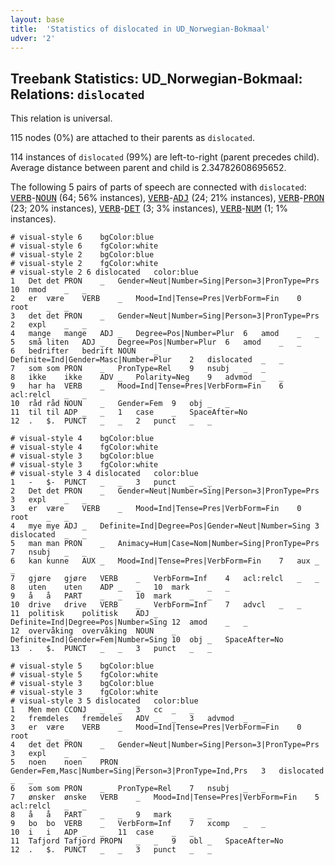 ```yaml
---
layout: base
title:  'Statistics of dislocated in UD_Norwegian-Bokmaal'
udver: '2'
---
```


## Treebank Statistics: UD_Norwegian-Bokmaal: Relations: `dislocated`

This relation is universal.

115 nodes (0%) are attached to their parents as `dislocated`.

114 instances of `dislocated` (99%) are left-to-right (parent precedes child).
Average distance between parent and child is 2.34782608695652.

The following 5 pairs of parts of speech are connected with `dislocated`: <tt><a href="no_bokmaal-pos-VERB.html">VERB</a></tt>-<tt><a href="no_bokmaal-pos-NOUN.html">NOUN</a></tt> (64; 56% instances), <tt><a href="no_bokmaal-pos-VERB.html">VERB</a></tt>-<tt><a href="no_bokmaal-pos-ADJ.html">ADJ</a></tt> (24; 21% instances), <tt><a href="no_bokmaal-pos-VERB.html">VERB</a></tt>-<tt><a href="no_bokmaal-pos-PRON.html">PRON</a></tt> (23; 20% instances), <tt><a href="no_bokmaal-pos-VERB.html">VERB</a></tt>-<tt><a href="no_bokmaal-pos-DET.html">DET</a></tt> (3; 3% instances), <tt><a href="no_bokmaal-pos-VERB.html">VERB</a></tt>-<tt><a href="no_bokmaal-pos-NUM.html">NUM</a></tt> (1; 1% instances).


~~~ conllu
# visual-style 6	bgColor:blue
# visual-style 6	fgColor:white
# visual-style 2	bgColor:blue
# visual-style 2	fgColor:white
# visual-style 2 6 dislocated	color:blue
1	Det	det	PRON	_	Gender=Neut|Number=Sing|Person=3|PronType=Prs	10	nmod	_	_
2	er	være	VERB	_	Mood=Ind|Tense=Pres|VerbForm=Fin	0	root	_	_
3	det	det	PRON	_	Gender=Neut|Number=Sing|Person=3|PronType=Prs	2	expl	_	_
4	mange	mange	ADJ	_	Degree=Pos|Number=Plur	6	amod	_	_
5	små	liten	ADJ	_	Degree=Pos|Number=Plur	6	amod	_	_
6	bedrifter	bedrift	NOUN	_	Definite=Ind|Gender=Masc|Number=Plur	2	dislocated	_	_
7	som	som	PRON	_	PronType=Rel	9	nsubj	_	_
8	ikke	ikke	ADV	_	Polarity=Neg	9	advmod	_	_
9	har	ha	VERB	_	Mood=Ind|Tense=Pres|VerbForm=Fin	6	acl:relcl	_	_
10	råd	råd	NOUN	_	Gender=Fem	9	obj	_	_
11	til	til	ADP	_	_	1	case	_	SpaceAfter=No
12	.	$.	PUNCT	_	_	2	punct	_	_

~~~


~~~ conllu
# visual-style 4	bgColor:blue
# visual-style 4	fgColor:white
# visual-style 3	bgColor:blue
# visual-style 3	fgColor:white
# visual-style 3 4 dislocated	color:blue
1	-	$-	PUNCT	_	_	3	punct	_	_
2	Det	det	PRON	_	Gender=Neut|Number=Sing|Person=3|PronType=Prs	3	expl	_	_
3	er	være	VERB	_	Mood=Ind|Tense=Pres|VerbForm=Fin	0	root	_	_
4	mye	mye	ADJ	_	Definite=Ind|Degree=Pos|Gender=Neut|Number=Sing	3	dislocated	_	_
5	man	man	PRON	_	Animacy=Hum|Case=Nom|Number=Sing|PronType=Prs	7	nsubj	_	_
6	kan	kunne	AUX	_	Mood=Ind|Tense=Pres|VerbForm=Fin	7	aux	_	_
7	gjøre	gjøre	VERB	_	VerbForm=Inf	4	acl:relcl	_	_
8	uten	uten	ADP	_	_	10	mark	_	_
9	å	å	PART	_	_	10	mark	_	_
10	drive	drive	VERB	_	VerbForm=Inf	7	advcl	_	_
11	politisk	politisk	ADJ	_	Definite=Ind|Degree=Pos|Number=Sing	12	amod	_	_
12	overvåking	overvåking	NOUN	_	Definite=Ind|Gender=Fem|Number=Sing	10	obj	_	SpaceAfter=No
13	.	$.	PUNCT	_	_	3	punct	_	_

~~~


~~~ conllu
# visual-style 5	bgColor:blue
# visual-style 5	fgColor:white
# visual-style 3	bgColor:blue
# visual-style 3	fgColor:white
# visual-style 3 5 dislocated	color:blue
1	Men	men	CCONJ	_	_	3	cc	_	_
2	fremdeles	fremdeles	ADV	_	_	3	advmod	_	_
3	er	være	VERB	_	Mood=Ind|Tense=Pres|VerbForm=Fin	0	root	_	_
4	det	det	PRON	_	Gender=Neut|Number=Sing|Person=3|PronType=Prs	3	expl	_	_
5	noen	noen	PRON	_	Gender=Fem,Masc|Number=Sing|Person=3|PronType=Ind,Prs	3	dislocated	_	_
6	som	som	PRON	_	PronType=Rel	7	nsubj	_	_
7	ønsker	ønske	VERB	_	Mood=Ind|Tense=Pres|VerbForm=Fin	5	acl:relcl	_	_
8	å	å	PART	_	_	9	mark	_	_
9	bo	bo	VERB	_	VerbForm=Inf	7	xcomp	_	_
10	i	i	ADP	_	_	11	case	_	_
11	Tafjord	Tafjord	PROPN	_	_	9	obl	_	SpaceAfter=No
12	.	$.	PUNCT	_	_	3	punct	_	_

~~~


